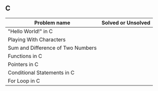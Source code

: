 ## C
|Problem name|Solved or Unsolved|
|---|:---:|
|"Hello World!" in C||
|Playing With Characters||
|Sum and Difference of Two Numbers||
|Functions in C||
|Pointers in C||
|Conditional Statements in C||
|For Loop in C||